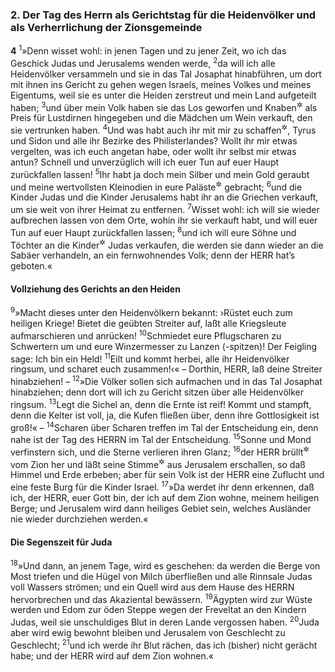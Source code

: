 ### 2. Der Tag des Herrn als Gerichtstag für die Heidenvölker und als Verherrlichung der Zionsgemeinde

__4__
<sup>1</sup>»Denn wisset wohl: in jenen Tagen und zu jener Zeit, wo ich das Geschick Judas und Jerusalems wenden werde,
<sup>2</sup>da will ich alle Heidenvölker versammeln und sie in das Tal Josaphat hinabführen, um dort mit ihnen ins Gericht zu gehen wegen Israels, meines Volkes und meines Eigentums, weil sie es unter die Heiden zerstreut und mein Land aufgeteilt haben;
<sup>3</sup>und über mein Volk haben sie das Los geworfen und Knaben<sup title="oder: Jünglinge">&#x2732;</sup> als Preis für Lustdirnen hingegeben und die Mädchen um Wein verkauft, den sie vertrunken haben.
<sup>4</sup>Und was habt auch ihr mit mir zu schaffen<sup title="= was wollt ihr von mir">&#x2732;</sup>, Tyrus und Sidon und alle ihr Bezirke des Philisterlandes? Wollt ihr mir etwas vergelten, was ich euch angetan habe, oder wollt ihr selbst mir etwas antun? Schnell und unverzüglich will ich euer Tun auf euer Haupt zurückfallen lassen!
<sup>5</sup>Ihr habt ja doch mein Silber und mein Gold geraubt und meine wertvollsten Kleinodien in eure Paläste<sup title="oder: Tempel">&#x2732;</sup> gebracht;
<sup>6</sup>und die Kinder Judas und die Kinder Jerusalems habt ihr an die Griechen verkauft, um sie weit von ihrer Heimat zu entfernen.
<sup>7</sup>Wisset wohl: ich will sie wieder aufbrechen lassen von dem Orte, wohin ihr sie verkauft habt, und will euer Tun auf euer Haupt zurückfallen lassen;
<sup>8</sup>und ich will eure Söhne und Töchter an die Kinder<sup title="= Bewohner">&#x2732;</sup> Judas verkaufen, die werden sie dann wieder an die Sabäer verhandeln, an ein fernwohnendes Volk; denn der HERR hat’s geboten.«

#### Vollziehung des Gerichts an den Heiden

<sup>9</sup>»Macht dieses unter den Heidenvölkern bekannt: ›Rüstet euch zum heiligen Kriege! Bietet die geübten Streiter auf, laßt alle Kriegsleute aufmarschieren und anrücken!
<sup>10</sup>Schmiedet eure Pflugscharen zu Schwertern um und eure Winzermesser zu Lanzen (-spitzen)! Der Feigling sage: Ich bin ein Held!
<sup>11</sup>Eilt und kommt herbei, alle ihr Heidenvölker ringsum, und scharet euch zusammen!‹« – Dorthin, HERR, laß deine Streiter hinabziehen! –
<sup>12</sup>»Die Völker sollen sich aufmachen und in das Tal Josaphat hinabziehen; denn dort will ich zu Gericht sitzen über alle Heidenvölker ringsum.
<sup>13</sup>Legt die Sichel an, denn die Ernte ist reif! Kommt und stampft, denn die Kelter ist voll, ja, die Kufen fließen über, denn ihre Gottlosigkeit ist groß!« –
<sup>14</sup>Scharen über Scharen treffen im Tal der Entscheidung ein, denn nahe ist der Tag des HERRN im Tal der Entscheidung.
<sup>15</sup>Sonne und Mond verfinstern sich, und die Sterne verlieren ihren Glanz;
<sup>16</sup>der HERR brüllt<sup title="= donnert">&#x2732;</sup> vom Zion her und läßt seine Stimme<sup title="d.h. seinen Donner">&#x2732;</sup> aus Jerusalem erschallen, so daß Himmel und Erde erbeben; aber für sein Volk ist der HERR eine Zuflucht und eine feste Burg für die Kinder Israel.
<sup>17</sup>»Da werdet ihr denn erkennen, daß ich, der HERR, euer Gott bin, der ich auf dem Zion wohne, meinem heiligen Berge; und Jerusalem wird dann heiliges Gebiet sein, welches Ausländer nie wieder durchziehen werden.«

#### Die Segenszeit für Juda

<sup>18</sup>»Und dann, an jenem Tage, wird es geschehen: da werden die Berge von Most triefen und die Hügel von Milch überfließen und alle Rinnsale Judas voll Wassers strömen; und ein Quell wird aus dem Hause des HERRN hervorbrechen und das Akaziental bewässern.
<sup>19</sup>Ägypten wird zur Wüste werden und Edom zur öden Steppe wegen der Freveltat an den Kindern Judas, weil sie unschuldiges Blut in deren Lande vergossen haben.
<sup>20</sup>Juda aber wird ewig bewohnt bleiben und Jerusalem von Geschlecht zu Geschlecht;
<sup>21</sup>und ich werde ihr Blut rächen, das ich (bisher) nicht gerächt habe; und der HERR wird auf dem Zion wohnen.«